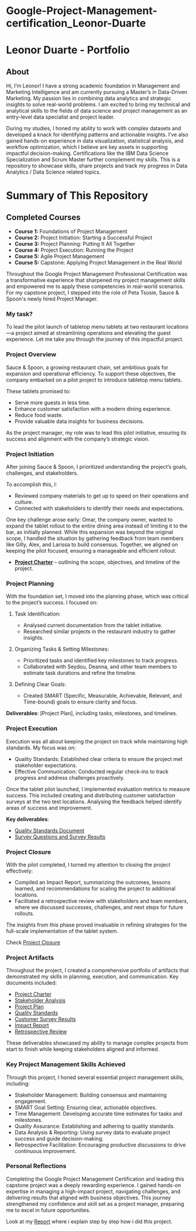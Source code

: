 # Google-Project-Management-certification_Leonor-Duarte
# Leonor Duarte - Portfolio
## About
Hi, I’m Leonor! I have a strong academic foundation in Management and Marketing Intelligence and am currently pursuing a Master’s in Data-Driven Marketing. My passion lies in combining data analytics and strategic insights to solve real-world problems. I am excited to bring my technical and analytical skills to the fields of data science and project management as an entry-level data specialist and project leader.

During my studies, I honed my ability to work with complex datasets and developed a knack for identifying patterns and actionable insights. I’ve also gained hands-on experience in data visualization, statistical analysis, and workflow optimization, which I believe are key assets in supporting impactful decision-making. Certifications like the IBM Data Science Specialization and Scrum Master further complement my skills.
This is a repository to showcase skills, share projects and track my progress in Data Analytics / Data Science related topics.

# Summary of This Repository
## Completed Courses 
- **Course 1:** Foundations of Project Management
- **Course 2:** Project Initiation: Starting a Successful Project
- **Course 3:** Project Planning: Putting It All Together
- **Course 4:** Project Execution: Running the Project
- **Course 5:** Agile Project Management
- **Course 5:** Capstone: Applying Project Management in the Real World

Throughout the Google Project Management Professional Certification was a transformative experience that sharpened my project management skills and empowered me to apply these competencies in real-world scenarios. For my capstone project, I stepped into the role of Peta Tsosie, Sauce & Spoon's newly hired Project Manager. 

### My task? 
To lead the pilot launch of tabletop menu tablets at two restaurant locations—a project aimed at streamlining operations and elevating the guest experience. Let me take you through the journey of this impactful project.  

### Project Overview  

Sauce & Spoon, a growing restaurant chain, set ambitious goals for expansion and operational efficiency. To support these objectives, the company embarked on a pilot project to introduce tabletop menu tablets. 

These tablets promised to:  
- Serve more guests in less time.  
- Enhance customer satisfaction with a modern dining experience.  
- Reduce food waste.  
- Provide valuable data insights for business decisions.  

As the project manager, my role was to lead this pilot initiative, ensuring its success and alignment with the company’s strategic vision.  

### Project Initiation  

After joining Sauce & Spoon, I prioritized understanding the project’s goals, challenges, and stakeholders. 

To accomplish this, I:  
- Reviewed company materials to get up to speed on their operations and culture.  
- Connected with stakeholders to identify their needs and expectations.  

One key challenge arose early: Omar, the company owner, wanted to expand the tablet rollout to the entire dining area instead of limiting it to the bar, as initially planned. While this expansion was beyond the original scope, I handled the situation by gathering feedback from team members like Gilly, Alex, and Larissa to build consensus. Together, we aligned on keeping the pilot focused, ensuring a manageable and efficient rollout.  

- **[Project Charter](https://github.com/leonorduarte/Google-Project-Management-certification_Leonor-Duarte/blob/main/Activity%20Template_%20Project%20Charter.pdf)** – outlining the scope, objectives, and timeline of the project.  

### Project Planning  
With the foundation set, I moved into the planning phase, which was critical to the project’s success. I focused on:  
1. Task Identification:  
   - Analysed current documentation from the tablet initiative.  
   - Researched similar projects in the restaurant industry to gather insights.  

2. Organizing Tasks & Setting Milestones:  
   - Prioritized tasks and identified key milestones to track progress.  
   - Collaborated with Seydou, Deanna, and other team members to estimate task durations and refine the timeline.  

3. Defining Clear Goals:  
   - Created SMART (Specific, Measurable, Achievable, Relevant, and Time-bound) goals to ensure clarity and focus.  

**Deliverables**: [Project Plan], including tasks, milestones, and timelines.  

### Project Execution  

Execution was all about keeping the project on track while maintaining high standards. My focus was on:  
- Quality Standards: Established clear criteria to ensure the project met stakeholder expectations.  
- Effective Communication: Conducted regular check-ins to track progress and address challenges proactively.  

Once the tablet pilot launched, I implemented evaluation metrics to measure success. This included creating and distributing customer satisfaction surveys at the two test locations. Analysing the feedback helped identify areas of success and improvement.  

**Key deliverables**:  
- [Quality Standards Document](https://github.com/leonorduarte/Google-Project-Management-certification_Leonor-Duarte/blob/main/Activity%20Template_%20Project%20Plan_LD.xlsx)  
- [Survey Questions and Survey Results](https://github.com/leonorduarte/Google-Project-Management-certification_Leonor-Duarte/blob/main/Activity%20Template_%20Project%20Plan_LD.xlsx)


### Project Closure  

With the pilot completed, I turned my attention to closing the project effectively:  
- Compiled an Impact Report, summarizing the outcomes, lessons learned, and recommendations for scaling the project to additional locations.  
- Facilitated a retrospective review with stakeholders and team members, where we discussed successes, challenges, and next steps for future rollouts.  

The insights from this phase proved invaluable in refining strategies for the full-scale implementation of the tablet system. 

Check [Project Closure](https://github.com/leonorduarte/Google-Project-Management-certification_Leonor-Duarte/blob/main/Activity%20Template_%20Sauce%20%26%20Spoon%20Closeout%20Report_LD.pdf) 

### Project Artifacts  

Throughout the project, I created a comprehensive portfolio of artifacts that demonstrated my skills in planning, execution, and communication. Key documents included:  
- [Project Charter](https://github.com/leonorduarte/Google-Project-Management-certification_Leonor-Duarte/blob/main/Activity%20Template_%20Project%20Charter.pdf) 
- [Stakeholder Analysis](https://github.com/leonorduarte/Google-Project-Management-certification_Leonor-Duarte/blob/main/Activity%20Template_%20Stakeholder%20Analysis.pdf)  
- [Project Plan](https://github.com/leonorduarte/Google-Project-Management-certification_Leonor-Duarte/blob/main/Activity%20Template_%20Project%20Plan_LD.xlsx)  
- [Quality Standards](https://github.com/leonorduarte/Google-Project-Management-certification_Leonor-Duarte/blob/main/Activity%20Template_%20Project%20Plan_LD.xlsx)  
- [Customer Survey Results](https://github.com/leonorduarte/Google-Project-Management-certification_Leonor-Duarte/blob/main/Activity%20Template_%20Sauce%20_%20Spoon%20Test%20Launch%20Findings_LD.pdf)
- [Impact Report](https://github.com/leonorduarte/Google-Project-Management-certification_Leonor-Duarte/blob/main/Activity-Template_-Impact-Report.pdf)
- [Retrospective Review](https://github.com/leonorduarte/Google-Project-Management-certification_Leonor-Duarte/blob/main/Activity%20Template_%20Retrospective%20Review_LD.pdf)  

These deliverables showcased my ability to manage complex projects from start to finish while keeping stakeholders aligned and informed.  


### Key Project Management Skills Achieved  

Through this project, I honed several essential project management skills, including:  

- Stakeholder Management: Building consensus and maintaining engagement.  
- SMART Goal Setting: Ensuring clear, actionable objectives.  
- Time Management: Developing accurate time estimates for tasks and milestones.  
- Quality Assurance: Establishing and adhering to quality standards.  
- Data Analysis & Reporting: Using survey data to evaluate project success and guide decision-making.
- Retrospective Facilitation: Encouraging productive discussions to drive continuous improvement.  


### Personal Reflections  

Completing the Google Project Management Certification and leading this capstone project was a deeply rewarding experience. I gained hands-on expertise in managing a high-impact project, navigating challenges, and delivering results that aligned with business objectives. This journey strengthened my confidence and skill set as a project manager, preparing me to excel in future opportunities.  

Look at my [Report](https://github.com/leonorduarte/Google-Project-Management-certification_Leonor-Duarte/blob/main/case%20study%20report_%20Sauce%26Spoon_LD.pdf) where i explain step by step how i did this project.
